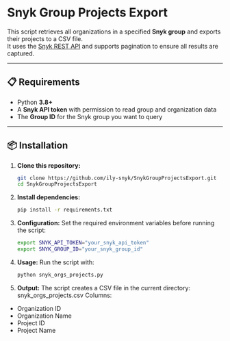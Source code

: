 # Snyk Group Projects Export

This script retrieves all organizations in a specified **Snyk group** and exports their projects to a CSV file.  
It uses the [Snyk REST API](https://apidocs.snyk.io/) and supports pagination to ensure all results are captured.

---

## 📋 Requirements

- Python **3.8+**
- A **Snyk API token** with permission to read group and organization data
- The **Group ID** for the Snyk group you want to query

---

## 📦 Installation

1. **Clone this repository:**
   ```bash
   git clone https://github.com/ily-snyk/SnykGroupProjectsExport.git
   cd SnykGroupProjectsExport

2. **Install dependencies:**
   ```bash
   pip install -r requirements.txt

3. **Configuration:**
Set the required environment variables before running the script:
   ```bash
   export SNYK_API_TOKEN="your_snyk_api_token"
   export SNYK_GROUP_ID="your_snyk_group_id"

4. **Usage:**
Run the script with:
   ```bash
   python snyk_orgs_projects.py

5. **Output:**
The script creates a CSV file in the current directory:
snyk_orgs_projects.csv
Columns:
* Organization ID
* Organization Name
* Project ID
* Project Name
